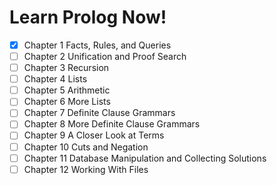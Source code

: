 # Learn Prolog Now!
- [x] Chapter 1 Facts, Rules, and Queries
- [ ] Chapter 2 Unification and Proof Search 
- [ ] Chapter 3 Recursion 
- [ ] Chapter 4 Lists 
- [ ] Chapter 5 Arithmetic 
- [ ] Chapter 6 More Lists 
- [ ] Chapter 7 Definite Clause Grammars 
- [ ] Chapter 8 More Definite Clause Grammars 
- [ ] Chapter 9 A Closer Look at Terms 
- [ ] Chapter 10 Cuts and Negation 
- [ ] Chapter 11 Database Manipulation and Collecting Solutions 
- [ ] Chapter 12 Working With Files 
